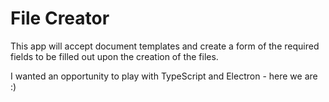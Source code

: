 # File Creator

This app will accept document templates and create a form of the required fields to be filled out upon the creation of the files.

I wanted an opportunity to play with TypeScript and Electron - here we are :)
